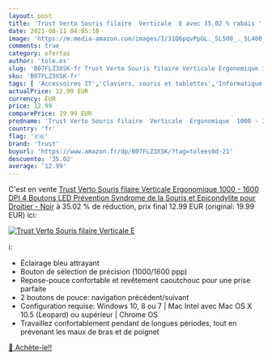 ```yaml
---
layout: post
title: 'Trust Verto Souris filaire  Verticale  E avec 35.02 % rabais '
date: 2021-08-11 04:05:10
image: 'https://m.media-amazon.com/images/I/31Q6pqvPpGL._SL500_._SL400_.jpg'
comments: true
category: ofertas
author: 'tole.es'
slug: 'B07FLZ3XSK-fr Trust Verto Souris filaire Verticale Ergonomique 1000 -...'
sku: 'B07FLZ3XSK-fr'
tags: [ 'Accessoires IT','Claviers, souris et tablettes','Informatique','Souris','trust', ]
actualPrice: 12.99 EUR
currency: EUR
price: 12.99
comparePrice: 19.99 EUR
prodname: 'Trust Verto Souris filaire  Verticale  Ergonomique  1000 - 1600 DPI  4 Boutons  LED  Prévention Syndrome de la Souris et Epicondylite  pour Droitier - Noir'
country: 'fr'
flag: '🇫🇷'
brand: 'Trust'
buyurl: 'https://www.amazon.fr/dp/B07FLZ3XSK/?tag=tolees0d-21'
descuento: '35.02'
average: '12.99'
---
```


C'est en vente [Trust Verto Souris filaire  Verticale  Ergonomique  1000 - 1600 DPI  4 Boutons  LED  Prévention Syndrome de la Souris et Epicondylite  pour Droitier - Noir](https://www.amazon.fr/dp/B07FLZ3XSK/?tag=tolees0d-21)  à  35.02 % de réduction, prix final  12.99 EUR (original: 19.99 EUR) ici:

[![Trust Verto Souris filaire  Verticale  E](https://m.media-amazon.com/images/I/31Q6pqvPpGL._SL500_._SL400_.jpg)](https://www.amazon.fr/dp/B07FLZ3XSK/?tag=tolees0d-21)

ℹ️:

- Éclairage bleu attrayant
- Bouton de sélection de précision (1000/1600 ppp)
- Repose-pouce confortable et revêtement caoutchouc pour une prise parfaite
- 2 boutons de pouce: navigation précédent/suivant
- Configuration requise: Windows 10, 8 ou 7 | Mac Intel avec Mac OS X 10.5 (Leopard) ou supérieur | Chrome OS
- Travaillez confortablement pendant de longues périodes, tout en prévenant les maux de bras et de poignet

[🛒 Achète-le!!](https://www.amazon.fr/dp/B07FLZ3XSK/?tag=tolees0d-21)
